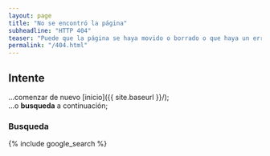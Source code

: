 ```yaml
---
layout: page
title: "No se encontró la página"
subheadline: "HTTP 404"
teaser: "Puede que la página se haya movido o borrado o que haya un error de tipeo."
permalink: "/404.html"
---
```

## Intente
 
...comenzar de nuevo [inicio]({{ site.baseurl }}/);  
...o  **busqueda** a continuación;  

### Busqueda

{% include google_search %}
